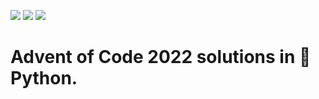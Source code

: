 ![](https://img.shields.io/badge/day%20📅-22-blue) ![](https://img.shields.io/badge/stars%20⭐-34-yellow) 	![](https://img.shields.io/badge/days%20completed-17-red)
# Advent of Code 2022 solutions in 🐍 Python.
